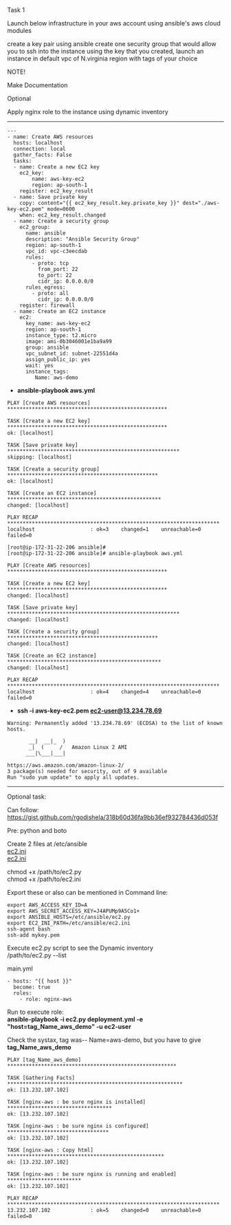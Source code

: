 Task 1

Launch below infrastructure in your aws account using ansible's aws cloud modules


create a key pair using ansible
create one security group that would allow you to ssh into the instance
using the key that you created, launch an instance in default vpc of N.virginia region with tags of your choice


NOTE!

Make Documentation


Optional

Apply nginx role to the instance using dynamic inventory

-------------------------------------------------------------------------    

```
---
- name: Create AWS resources
  hosts: localhost
  connection: local
  gather_facts: False
  tasks:
  - name: Create a new EC2 key
    ec2_key:
        name: aws-key-ec2
        region: ap-south-1
    register: ec2_key_result
  - name: Save private key
    copy: content="{{ ec2_key_result.key.private_key }}" dest="./aws-key-ec2.pem" mode=0600
    when: ec2_key_result.changed
  - name: Create a security group
    ec2_group:
      name: ansible
      description: "Ansible Security Group"
      region: ap-south-1
      vpc_id: vpc-c3eecdab
      rules:
        - proto: tcp
          from_port: 22
          to_port: 22
          cidr_ip: 0.0.0.0/0
      rules_egress:
        - proto: all
          cidr_ip: 0.0.0.0/0
    register: firewall
  - name: Create an EC2 instance
    ec2:
      key_name: aws-key-ec2
      region: ap-south-1
      instance_type: t2.micro
      image: ami-0b3046001e1ba9a99
      group: ansible
      vpc_subnet_id: subnet-22551d4a
      assign_public_ip: yes
      wait: yes
      instance_tags:
         Name: aws-demo
```



*  **ansible-playbook aws.yml** 

```
PLAY [Create AWS resources] ****************************************************

TASK [Create a new EC2 key] ****************************************************
ok: [localhost]

TASK [Save private key] ********************************************************
skipping: [localhost]

TASK [Create a security group] *************************************************
ok: [localhost]

TASK [Create an EC2 instance] **************************************************
changed: [localhost]

PLAY RECAP *********************************************************************
localhost                  : ok=3    changed=1    unreachable=0    failed=0

[root@ip-172-31-22-206 ansible]#
[root@ip-172-31-22-206 ansible]# ansible-playbook aws.yml

PLAY [Create AWS resources] ****************************************************

TASK [Create a new EC2 key] ****************************************************
changed: [localhost]

TASK [Save private key] ********************************************************
changed: [localhost]

TASK [Create a security group] *************************************************
changed: [localhost]

TASK [Create an EC2 instance] **************************************************
changed: [localhost]

PLAY RECAP *********************************************************************
localhost                  : ok=4    changed=4    unreachable=0    failed=0

```

*  **ssh -i aws-key-ec2.pem ec2-user@13.234.78.69**
  

```
Warning: Permanently added '13.234.78.69' (ECDSA) to the list of known hosts.

       __|  __|_  )
       _|  (     /   Amazon Linux 2 AMI
      ___|\___|___|

https://aws.amazon.com/amazon-linux-2/
3 package(s) needed for security, out of 9 available
Run "sudo yum update" to apply all updates.
```

------------------------------------------------------------------------  

Optional task:  

Can follow: https://gist.github.com/rgodishela/318b60d36fa9bb36ef932784436d053f  



Pre: python and boto  

Create 2 files at /etc/ansible  
[ec2.ini](https://gitlab.com/tarun.kumar2/abhisheksachan/blob/abhishek/AWS%20Assignments/ec2.ini)  
[ec2.ini](https://gitlab.com/tarun.kumar2/abhisheksachan/blob/abhishek/AWS%20Assignments/ec2.py)    

chmod +x /path/to/ec2.py  
chmod +x /path/to/ec2.ini  

Export these or also can be mentioned in Command line:  

```
export AWS_ACCESS_KEY_ID=A
export AWS_SECRET_ACCESS_KEY=J4APUMp9A5Co1+
export ANSIBLE_HOSTS=/etc/ansible/ec2.py
export EC2_INI_PATH=/etc/ansible/ec2.ini
ssh-agent bash
ssh-add mykey.pem
```
Execute ec2.py script to see the Dynamic inventory  
/path/to/ec2.py --list    

main.yml  
```
- hosts: "{{ host }}"
  become: true
  roles:
    - role: nginx-aws
```



Run to execute role:  
**ansible-playbook -i ec2.py deployment.yml -e "host=tag_Name_aws_demo" -u ec2-user**

Check the systax, tag was-- Name=aws-demo, but you have to give **tag_Name_aws_demo**  

```
PLAY [tag_Name_aws_demo] *******************************************************

TASK [Gathering Facts] *********************************************************
ok: [13.232.107.102]

TASK [nginx-aws : be sure nginx is installed] **********************************
ok: [13.232.107.102]

TASK [nginx-aws : be sure nginx is configured] *********************************
ok: [13.232.107.102]

TASK [nginx-aws : Copy html] ***************************************************
ok: [13.232.107.102]

TASK [nginx-aws : be sure nginx is running and enabled] ************************
ok: [13.232.107.102]

PLAY RECAP *********************************************************************
13.232.107.102             : ok=5    changed=0    unreachable=0    failed=0
```

